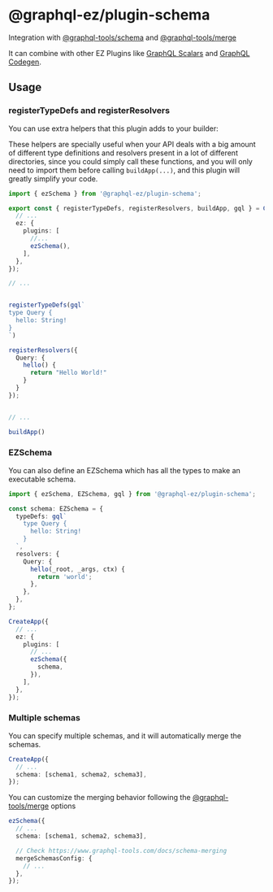 # @graphql-ez/plugin-schema

Integration with [@graphql-tools/schema](https://www.graphql-tools.com/docs/generate-schema/) and [@graphql-tools/merge](https://www.npmjs.com/package/@graphql-tools/merge)

It can combine with other EZ Plugins like [GraphQL Scalars](https://www.graphql-ez.com/plugins/graphql-scalars) and [GraphQL Codegen](https://www.graphql-ez.com/plugins/graphql-scalars).

## Usage

### registerTypeDefs and registerResolvers

You can use extra helpers that this plugin adds to your builder:

These helpers are specially useful when your API deals with a big amount of different type definitions and resolvers present in a lot of different directories, since you could simply call these functions, and you will only need to import them before calling `buildApp(...)`, and this plugin will greatly simplify your code.

```ts
import { ezSchema } from '@graphql-ez/plugin-schema';

export const { registerTypeDefs, registerResolvers, buildApp, gql } = CreateApp({
  // ...
  ez: {
    plugins: [
      //...
      ezSchema(),
    ],
  },
});

// ...


registerTypeDefs(gql`
type Query {
  hello: String!
}
`)

registerResolvers({
  Query: {
    hello() {
      return "Hello World!"
    }
  }
});


// ...

buildApp()
```

### EZSchema

You can also define an EZSchema which has all the types to make an executable schema.

```ts
import { ezSchema, EZSchema, gql } from '@graphql-ez/plugin-schema';

const schema: EZSchema = {
  typeDefs: gql`
    type Query {
      hello: String!
    }
  `,
  resolvers: {
    Query: {
      hello(_root, _args, ctx) {
        return 'world';
      },
    },
  },
};

CreateApp({
  // ...
  ez: {
    plugins: [
      // ...
      ezSchema({
        schema,
      }),
    ],
  },
});
```

### Multiple schemas

You can specify multiple schemas, and it will automatically merge the schemas.

```ts
CreateApp({
  // ...
  schema: [schema1, schema2, schema3],
});
```

You can customize the merging behavior following the [@graphql-tools/merge](https://www.graphql-tools.com/docs/schema-merging) options

```ts
ezSchema({
  // ...
  schema: [schema1, schema2, schema3],

  // Check https://www.graphql-tools.com/docs/schema-merging
  mergeSchemasConfig: {
    // ...
  },
});
```
